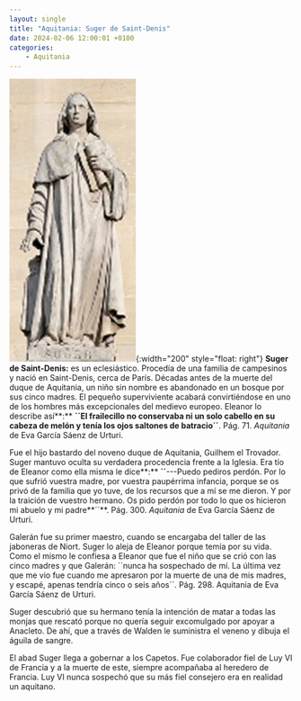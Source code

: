 ```yaml
---
layout: single
title: "Aquitania: Suger de Saint-Denis"
date: 2024-02-06 12:00:01 +0100
categories: 
    - Aquitania
---
```

![Suger de Saint-Denis](/assets/img/61424ef4-e0d5-450a-bbb9-70d5e8a3b65e.jpg){:width="200" style="float: right"}
**Suger de Saint-Denis:** es un
eclesiástico. Procedía de una familia de campesinos y nació en
Saint-Denis, cerca de París. Décadas antes de la muerte del duque de
Aquitania, un niño sin nombre es abandonado en un bosque por sus cinco
madres. El pequeño superviviente acabará convirtiéndose en uno de los
hombres más excepcionales del medievo europeo. Eleanor lo describe
así**:** **´´**El frailecillo no conservaba ni un solo cabello en su
cabeza de melón y tenía los ojos saltones de batracio**´´**. Pág. 71.
*Aquitania* de Eva García Sáenz de Urturi.

Fue el hijo bastardo del noveno duque de Aquitania, Guilhem el Trovador.
Suger mantuvo oculta su verdadera procedencia frente a la Iglesia. Era
tío de Eleanor como ella misma le dice**:** **´´**---Puedo pediros
perdón. Por lo que sufrió vuestra madre, por vuestra paupérrima
infancia, porque se os privó de la familia que yo tuve, de los recursos
que a mí se me dieron. Y por la traición de vuestro hermano. Os pido
perdón por todo lo que os hicieron mi abuelo y mi padre**´´**. Pág. 300.
*Aquitania* de Eva García Sáenz de Urturi.

Galerán fue su primer maestro, cuando se encargaba del taller de las
jaboneras de Niort. Suger lo aleja de Eleanor porque temía por su vida.
Como el mismo le confiesa a Eleanor que fue el niño que se crió con las
cinco madres y que Galerán: ´´nunca ha sospechado de mí. La última vez
que me vio fue cuando me apresaron por la muerte de una de mis madres, y
escapé, apenas tendría cinco o seis años´´. Pág. 298. Aquitania de Eva
García Sáenz de Urturi.

Suger descubrió que su hermano tenía la intención de matar a todas las
monjas que rescató porque no quería seguir excomulgado por apoyar a
Anacleto. De ahí, que a través de Walden le suministra el veneno y
dibuja el águila de sangre.

El abad Suger llega a gobernar a los Capetos. Fue colaborador fiel de
Luy VI de Francia y a la muerte de este, siempre acompañaba al heredero
de Francia. Luy VI nunca sospechó que su más fiel consejero era en
realidad un aquitano.
